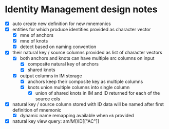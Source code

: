 # Identity Management design notes

- [x] auto create new definition for new mnemonics
- [x] entities for which produce identities provided as character vector
  - [x] mne of anchors
  - [x] mne of knots
  - [x] detect based on naming convention
- [x] their natural key / source columns provided as list of character vectors
  - [x] both anchors and knots can have multiple src columns on input
    - [x] composite natural key of anchors
    - [x] shared knots
  - [x] output columns in IM storage
    - [x] anchors keep their composite key as multiple columns
    - [x] knots union multiple columns into single column
      - [x] union of shared knots in IM and ID returned for each of the source cols
- [x] natural key / source column stored with ID data will be named after first definition of mnemonic
  - [x] dynamic name remapping available when `nk` provided
- [x] natural key view query: am$IM()$ID[["AC"]]
